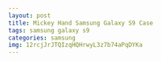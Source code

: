 ```yaml
---
layout: post
title: Mickey Hand Samsung Galaxy S9 Case
tags: samsung galaxy s9
categories: samsung
img: 12rcjJrJTQIzqHQHrwyL3z7b74aPqDYKa
---
```

